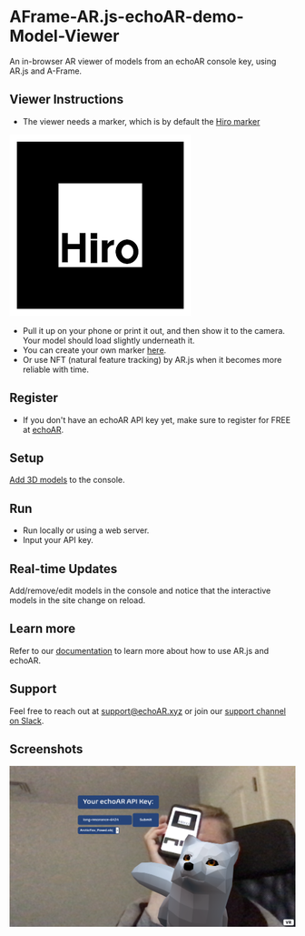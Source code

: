 # AFrame-AR.js-echoAR-demo-Model-Viewer
An in-browser AR viewer of models from an echoAR console key, using AR.js and A-Frame. 

## Viewer Instructions
* The viewer needs a marker, which is by default the [Hiro marker](https://3.bp.blogspot.com/-_rXmUhrNCt8/W0YImGVS1UI/AAAAAAAAECk/5uR-aSWdyx08jxRpRili6_B8D7NiCNHiQCLcBGAs/s320/hiro.png)

![screenshot](/screenshots/marker.png)

* Pull it up on your phone or print it out, and then show it to the camera. Your model should load slightly underneath it. 
* You can create your own marker [here](https://jeromeetienne.github.io/AR.js/three.js/examples/marker-training/examples/generator.html). 
* Or use NFT (natural feature tracking) by AR.js when it becomes more reliable with time.

## Register
* If you don't have an echoAR API key yet, make sure to register for FREE at [echoAR](https://console.echoar.xyz/#/auth/register).

## Setup
[Add 3D models](https://docs.echoar.xyz/quickstart/add-a-3d-model) to the console.

## Run
* Run locally or using a web server.
* Input your API key.

## Real-time Updates
Add/remove/edit models in the console and notice that the interactive models in the site change on reload.

## Learn more
Refer to our [documentation](https://docs.echoar.xyz/unity/) to learn more about how to use AR.js and echoAR.

## Support
Feel free to reach out at [support@echoAR.xyz](mailto:support@echoAR.xyz) or join our [support channel on Slack](https://join.slack.com/t/echoar/shared_invite/enQtNTg4NjI5NjM3OTc1LWU1M2M2MTNlNTM3NGY1YTUxYmY3ZDNjNTc3YjA5M2QyNGZiOTgzMjVmZWZmZmFjNGJjYTcxZjhhNzk3YjNhNjE). 

## Screenshots
![screenshot](/screenshots/screenshot.png)

